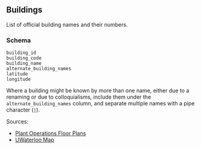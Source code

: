 ## Buildings

List of official building names and their numbers.

### Schema

```
building_id
building_code
building_name
alternate_building_names
latitude
longitude
```

Where a building might be known by more than one name, either due to a renaming or due to colloquialisms,
include them under the `alternate_building_names` column, and separate multiple names with a pipe character (`|`).

Sources: 
* [Plant Operations Floor Plans](http://plantoperations.uwaterloo.ca/floor_plans/)
* [UWaterloo Map](http://uwaterloo.ca/map/)

